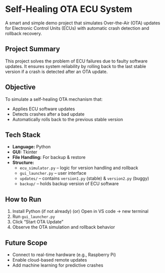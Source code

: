 # Self-Healing OTA ECU System

A smart and simple demo project that simulates Over-the-Air (OTA) updates for Electronic Control Units (ECUs) with automatic crash detection and rollback recovery.

## Project Summary

This project solves the problem of ECU failures due to faulty software updates. It ensures system reliability by rolling back to the last stable version if a crash is detected after an OTA update.

## Objective

To simulate a self-healing OTA mechanism that:
- Applies ECU software updates
- Detects crashes after a bad update
- Automatically rolls back to the previous stable version


## Tech Stack

- **Language:** Python
- **GUI:** Tkinter
- **File Handling:** For backup & restore
- **Structure:**
  - `ecu_simulator.py` – logic for version handling and rollback
  - `gui_launcher.py` – user interface
  - `updates/` – contains `version1.py` (stable) & `version2.py` (buggy)
  - `backup/` – holds backup version of ECU software

##  How to Run

1. Install Python (if not already) (or) Open in VS code -> new terminal
2. Run `gui_launcher.py`
3. Click “Start OTA Update”
4. Observe the OTA simulation and rollback behavior

## Future Scope

- Connect to real-time hardware (e.g., Raspberry Pi)
- Enable cloud-based remote updates
- Add machine learning for predictive crashes

